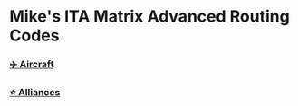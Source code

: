 # Mike's ITA Matrix Advanced Routing Codes

### [✈️ Aircraft](./AIRCRAFT.MD)
### [⭐️ Alliances](./ALLIANCES.MD)
